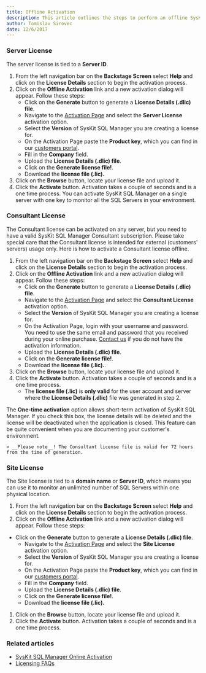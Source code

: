 ```yaml
---
title: Offline Activation
description: This article outlines the steps to perform an offline SysKit SQL Manager activation.
author: Tomislav Sirovec
date: 12/6/2017
---
```

 ### Server License

The server license is tied to a __Server ID__.

1. From the left navigation bar on the __Backstage Screen__ select __Help__ and click on the __License Details__ section to begin the activation process.
1. Click on the __Offline Activation__ link and a new activation dialog will appear. Follow these steps:
   * Click on the __Generate__ button to generate a __License Details (.dlic) file__.
   * Navigate to the [Activation Page](https://customers.acceleratio.net/activation/?P=sqldockit) and  select the __Server License__ activation option.
   * Select the __Version__ of SysKit SQL Manager you are creating a license for.
   * On the Activation Page paste the __Product key__, which you can find in our  [customers portal](https://customers.acceleratio.net).
   * Fill in the __Company__ field.
   * Upload the __License Details (.dlic) file__.
   * Click on the __Generate license file!__.
   * Download the __license file (.lic).__
1. Click on the __Browse__ button, locate your license file and upload it.
1. Click the __Activate__ button. Activation takes a couple of seconds and is a one time process. You can activate SysKit SQL Manager on a single server with one key to monitor all the SQL Servers in your environment.

### Consultant License

The Consultant license can be activated on any server, but you need to have a valid SysKit SQL Manager Consultant subscription. Please take special care that the Consultant license is intended for external (customers' servers) usage only. Here is how to activate a Consultant license offline.

1. From the left navigation bar on the __Backstage Screen__ select __Help__ and click on the __License Details__ section to begin the activation process.
1. Click on the __Offline Activation__ link and a new activation dialog will appear. Follow these steps:
    * Click on the __Generate__ button to generate a __License Details (.dlic) file__.
   * Navigate to the [Activation Page](https://customers.acceleratio.net/activation/?P=sqldockit) and  select the __Consultant License__ activation option.
   * Select the __Version__ of SysKit SQL Manager you are creating a license for.
   * On the Activation Page, login with your username and password. You need to use the same email and password that you received during your online purchase. [Contact us](https://www.sqldockit.com/support/contact-us/) if you do not have the activation information.
   * Upload the __License Details (.dlic) file__.
   * Click on the __Generate license file!__.
   * Download the __license file (.lic).__.
1. Click on the __Browse__ button, locate your license file and upload it.
1. Click the __Activate__ button. Activation takes a couple of seconds and is a one time process.
    * The __license file (.lic)__ is __only valid__ for the user account and server where the __License Details (.dlic)__ file was generated in step 2.

The __One-time activation__ option allows short-term activation of SysKit SQL Manager. If you check this box, the license details will be deleted and the license will be deactivated when the application is closed. This feature can be quite convenient when you are documenting your customer's environment.

    > __Please note__! The Consultant license file is valid for 72 hours from the time of generation.

### Site License

The Site license is tied to a __domain name__ or __Server ID__, which means you can use it to monitor an unlimited number of SQL Servers within one physical location.

1. From the left navigation bar on the __Backstage Screen__ select __Help__ and click on the __License Details__ section to begin the activation process.
1. Click on the __Offline Activation__ link and a new activation dialog will appear. Follow these steps:
* Click on the __Generate__ button to generate a __License Details (.dlic) file__.
   * Navigate to the [Activation Page](https://customers.acceleratio.net/activation/?P=sqldockit) and  select the __Site License__ activation option.
   * Select the __Version__ of SysKit SQL Manager you are creating a license for.
   * On the Activation Page paste the __Product key__, which you can find in our  [customers portal](https://customers.acceleratio.net).
   * Fill in the __Company__ field.
   * Upload the __License Details (.dlic) file__.
   * Click on the __Generate license file!__.
   * Download the __license file (.lic).__
1. Click on the __Browse__ button, locate your license file and upload it.
1. Click the __Activate__ button. Activation takes a couple of seconds and is a one time process.



### Related articles

* [SysKit SQL Manager Online Activation](#internal/activation/online-activation)
* [Licensing FAQs](#internal/activation/licensing-faqs)
